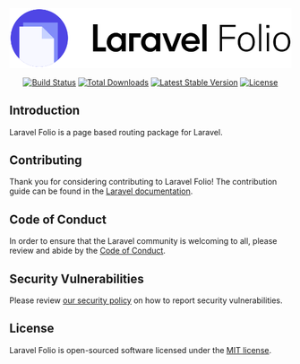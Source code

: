 <p align="center"><img src="/art/logo.svg" alt="Laravel Folio Package Logo"></p>

<p align="center">
<a href="https://github.com/laravel/folio/actions"><img src="https://github.com/laravel/folio/workflows/tests/badge.svg" alt="Build Status"></a>
<a href="https://packagist.org/packages/laravel/folio"><img src="https://img.shields.io/packagist/dt/laravel/folio" alt="Total Downloads"></a>
<a href="https://packagist.org/packages/laravel/folio"><img src="https://img.shields.io/packagist/v/laravel/folio" alt="Latest Stable Version"></a>
<a href="https://packagist.org/packages/laravel/folio"><img src="https://img.shields.io/packagist/l/laravel/folio" alt="License"></a>
</p>

## Introduction

Laravel Folio is a page based routing package for Laravel.

## Contributing

Thank you for considering contributing to Laravel Folio! The contribution guide can be found in the [Laravel documentation](https://laravel.com/docs/contributions).

## Code of Conduct

In order to ensure that the Laravel community is welcoming to all, please review and abide by the [Code of Conduct](https://laravel.com/docs/contributions#code-of-conduct).

## Security Vulnerabilities

Please review [our security policy](https://github.com/laravel/folio/security/policy) on how to report security vulnerabilities.

## License

Laravel Folio is open-sourced software licensed under the [MIT license](LICENSE.md).
